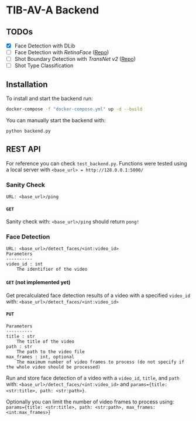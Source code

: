 # TIB-AV-A Backend

## TODOs

- [x] Face Detection with DLib
- [ ] Face Detection with *RetinaFace* ([Repo](https://github.com/deepinsight/insightface/tree/master/detection/RetinaFace))
- [ ] Shot Boundary Detection with *TransNet v2* ([Repo](https://github.com/soCzech/TransNetV2)) 
- [ ] Shot Type Classification

## Installation

To install and start the backend run:

```bash
docker-compose -f "docker-compose.yml" up -d --build
```

You can manually start the backend with:

```bash
python backend.py
```

## REST API

For reference you can check `test_backend.py`. Functions were tested using a local server with `<base_url> = http://128.0.0.1:5000/`

### Sanity Check

```
URL: <base_url>/ping
```

#### `GET`

Sanity check with: `<base_url>/ping` should return `pong!`

### Face Detection

```
URL: <base_url>/detect_faces/<int:video_id>
Parameters
----------
video_id : int
    The identifier of the video
```

#### `GET` (not implemented yet)

Get precalculated face detection results of a video with a specified `video_id` with: `<base_url>/detect_faces/<int:video_id>`

#### `PUT`

```
Parameters
----------
title : str
    The title of the video
path : str
    The path to the video file
max_frames : int, optional
    The maximum number of video frames to process (do not specify if the whole video should be processed)
```

Run and store face detection of a video with a `video_id`, `title`, and `path` with: `<base_url>/detect_faces/<int:video_id>` and `params={title: <str:title>, path: <str:path>}`.

Optionally you can limit the number of video frames to process using:
`params={title: <str:title>, path: <str:path>, max_frames: <int:max_frames>}`
